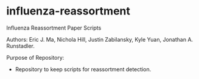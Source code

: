 # influenza-reassortment
Influenza Reassortment Paper Scripts

Authors: Eric J. Ma, Nichola Hill, Justin Zabilansky, Kyle Yuan, Jonathan A. Runstadler.

Purpose of Repository:
- Repository to keep scripts for reassortment detection.  
